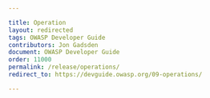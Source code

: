 ```yaml
---

title: Operation
layout: redirected
tags: OWASP Developer Guide
contributors: Jon Gadsden
document: OWASP Developer Guide
order: 11000
permalink: /release/operations/
redirect_to: https://devguide.owasp.org/09-operations/

---
```

